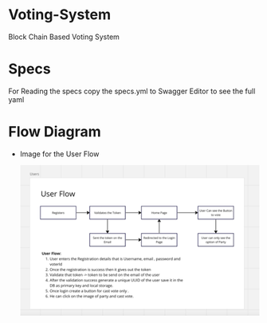 # Voting-System
Block Chain Based Voting System


# Specs
For Reading the specs copy the specs.yml to Swagger Editor to see the full yaml

# Flow Diagram
- Image for the User Flow

    ![Alt Text](/flow-images/User-Flow.png)